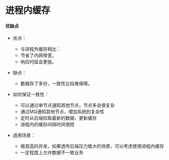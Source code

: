# 进程内缓存

#### 优缺点
- 优点：
   - 与进程外缓存相比：
    - 节省了内网带宽，
    - 响应时延会更低。

- 缺点：
  - 数据存了多份，一致性比较难保障。

- 如何保证一致性：
  - 可以通过单节点通知其他节点，节点多会很复杂
  - 通过MQ通知其他节点，增加系统的复杂性
  - 定时从后端拉取最新的数据，更新缓存
  - 进程内的缓存间隔时间很短

- 适用场景：
  - 极其高的并发，如果透传后端压力极大的场景，可以考虑使用进程内缓存
  - 一定程度上允许数据不一致业务

